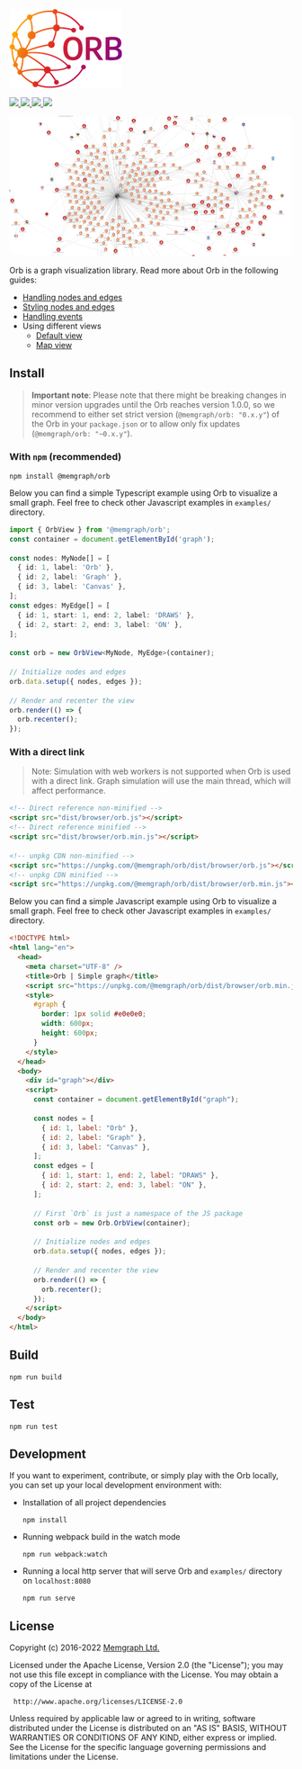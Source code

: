 
![](./docs/assets/logo.png)

<p>
  <a href="https://github.com/memgraph/orb/actions">
    <img src="https://github.com/memgraph/orb/workflows/Build%20and%20test/badge.svg" />
  </a>
  <a href="https://github.com/memgraph/orb/blob/main/LICENSE">
    <img src="https://img.shields.io/github/license/memgraph/orb" />
  </a>
  <a href="https://www.npmjs.com/package/@memgraph/orb">
    <img src="https://img.shields.io/npm/v/@memgraph/orb" />
  </a>
  <a href="https://github.com/memgraph/orb/stargazers" alt="Stargazers">
    <img src="https://img.shields.io/github/stars/memgraph/orb?style=social" />
  </a>
</p>

![](./docs/assets/graph-example.png)

Orb is a graph visualization library. Read more about Orb in the following guides:

* [Handling nodes and edges](./docs/data.md)
* [Styling nodes and edges](./docs/styles.md)
* [Handling events](./docs/events.md)
* Using different views
  * [Default view](./docs/view-default.md) 
  * [Map view](./docs/view-map.md)

## Install

> **Important note**: Please note that there might be breaking changes in minor version upgrades until
> the Orb reaches version 1.0.0, so we recommend to either set strict version (`@memgraph/orb: "0.x.y"`)
> of the Orb in your `package.json` or to allow only fix updates (`@memgraph/orb: "~0.x.y"`).

### With `npm` (recommended)

```
npm install @memgraph/orb
```

Below you can find a simple Typescript example using Orb to visualize a small graph. Feel
free to check other Javascript examples in `examples/` directory.

```typescript
import { OrbView } from '@memgraph/orb';
const container = document.getElementById('graph');

const nodes: MyNode[] = [
  { id: 1, label: 'Orb' },
  { id: 2, label: 'Graph' },
  { id: 3, label: 'Canvas' },
];
const edges: MyEdge[] = [
  { id: 1, start: 1, end: 2, label: 'DRAWS' },
  { id: 2, start: 2, end: 3, label: 'ON' },
];

const orb = new OrbView<MyNode, MyEdge>(container);

// Initialize nodes and edges
orb.data.setup({ nodes, edges });

// Render and recenter the view
orb.render(() => {
  orb.recenter();
});
```

### With a direct link

> Note: Simulation with web workers is not supported when Orb is used with a direct
> link. Graph simulation will use the main thread, which will affect performance.

```html
<!-- Direct reference non-minified -->
<script src="dist/browser/orb.js"></script>
<!-- Direct reference minified -->
<script src="dist/browser/orb.min.js"></script>

<!-- unpkg CDN non-minified -->
<script src="https://unpkg.com/@memgraph/orb/dist/browser/orb.js"></script>
<!-- unpkg CDN minified -->
<script src="https://unpkg.com/@memgraph/orb/dist/browser/orb.min.js"></script>
```

Below you can find a simple Javascript example using Orb to visualize a small graph. Feel
free to check other Javascript examples in `examples/` directory.

```html
<!DOCTYPE html>
<html lang="en">
  <head>
    <meta charset="UTF-8" />
    <title>Orb | Simple graph</title>
    <script src="https://unpkg.com/@memgraph/orb/dist/browser/orb.min.js"></script>
    <style>
      #graph {
        border: 1px solid #e0e0e0;
        width: 600px;
        height: 600px;
      }
    </style>
  </head>
  <body>
    <div id="graph"></div>
    <script>
      const container = document.getElementById("graph");
    
      const nodes = [
        { id: 1, label: "Orb" },
        { id: 2, label: "Graph" },
        { id: 3, label: "Canvas" },
      ];
      const edges = [
        { id: 1, start: 1, end: 2, label: "DRAWS" },
        { id: 2, start: 2, end: 3, label: "ON" },
      ];
    
      // First `Orb` is just a namespace of the JS package 
      const orb = new Orb.OrbView(container);
    
      // Initialize nodes and edges
      orb.data.setup({ nodes, edges });
    
      // Render and recenter the view
      orb.render(() => {
        orb.recenter();
      });
    </script>
  </body>
</html>
```

## Build

```
npm run build
```

## Test

```
npm run test
```

## Development

If you want to experiment, contribute, or simply play with the Orb locally, you can
set up your local development environment with:

* Installation of all project dependencies

  ```
  npm install
  ```

* Running webpack build in the watch mode

  ```
  npm run webpack:watch
  ```

* Running a local http server that will serve Orb and `examples/` directory on `localhost:8080`

  ```
  npm run serve
  ```

## License

Copyright (c) 2016-2022 [Memgraph Ltd.](https://memgraph.com)

Licensed under the Apache License, Version 2.0 (the "License"); you may not use
this file except in compliance with the License. You may obtain a copy of the
License at

     http://www.apache.org/licenses/LICENSE-2.0

Unless required by applicable law or agreed to in writing, software distributed
under the License is distributed on an "AS IS" BASIS, WITHOUT WARRANTIES OR
CONDITIONS OF ANY KIND, either express or implied. See the License for the
specific language governing permissions and limitations under the License.
